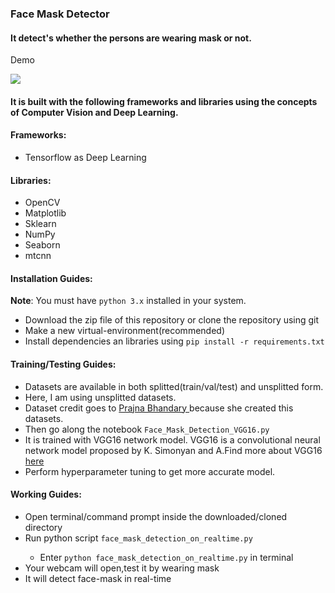 ### Face Mask Detector
#### It detect's whether the persons are wearing mask or not.
Demo 

<img src="https://github.com/np-n/Face-Mask_Detection/blob/master/output/face-mask-detection.gif">

#### It is built with the following frameworks and libraries using the concepts of Computer Vision and Deep Learning.

#### Frameworks:
<ul><li>Tensorflow as Deep Learning</li></ul>

#### Libraries:
<ul>
<li>OpenCV</li>
<li>Matplotlib</li>
<li>Sklearn</li>
<li>NumPy</li>
<li>Seaborn</li>
<li>mtcnn</li>
</ul>

#### Installation Guides:
**Note**: You must have `python 3.x` installed in your system.

* Download the zip file of this repository or clone the repository using git
* Make a new virtual-environment(recommended)
* Install dependencies an libraries using `pip install -r requirements.txt`

#### Training/Testing Guides:
* Datasets are available in both splitted(train/val/test) and unsplitted form.
* Here, I am using unsplitted datasets.
* Dataset credit goes to <a href="https://github.com/prajnasb/observations/tree/master/experiements/data">Prajna Bhandary </a>because she created this datasets.
* Then go along the notebook `Face_Mask_Detection_VGG16.py`
* It is trained with VGG16 network model. VGG16 is a convolutional neural network model proposed by K. Simonyan and A.Find more about VGG16 <a href="https://neurohive.io/en/popular-networks/vgg16/">here</a>
* Perform hyperparameter tuning to get more accurate model.

#### Working Guides:
- Open terminal/command prompt inside the downloaded/cloned directory</li>
- Run python script `face_mask_detection_on_realtime.py`</li>
    - Enter `python face_mask_detection_on_realtime.py` in terminal
- Your webcam will open,test it by wearing mask</li>
- It will detect face-mask in real-time</li>

